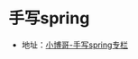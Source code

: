 # 手写spring

* 地址：[小博哥-手写spring专栏](https://bugstack.cn/md/spring/develop-spring/2021-05-16-第1章：开篇介绍，手写Spring能给你带来什么？.html)